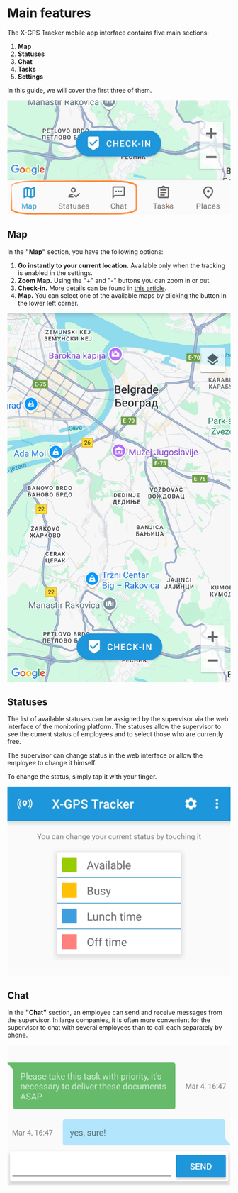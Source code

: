 # Main features

The X-GPS Tracker mobile app interface contains five main sections:

1. **Map**
2. **Statuses**
3. **Chat**
4. **Tasks**
5. **Settings**

In this guide, we will cover the first three of them.

![image-20250304-162547.png](attachments/image-20250304-162547.png)

## Map

In the **"Map"** section, you have the following options:

1. **Go instantly to your current location.** Available only when the tracking is enabled in the settings.
2. **Zoom Map.** Using the "+" and "-" buttons you can zoom in or out.
3. **Check-in.** More details can be found in [this article](https://navixy.com/docs/user/mobile-view/x-gps-tracker/check-ins/?simple-theme-css=simple\&cacsp_bypass=true).
4. **Map.** You can select one of the available maps by clicking the button in the lower left corner.

![image-20250304-162733.png](attachments/image-20250304-162733.png)

## Statuses

The list of available statuses can be assigned by the supervisor via the web interface of the monitoring platform. The statuses allow the supervisor to see the current status of employees and to select those who are currently free.

The supervisor can change status in the web interface or allow the employee to change it himself.

To change the status, simply tap it with your finger.

![image-20250304-163308.png](attachments/image-20250304-163308.png)

## Chat

In the **"Chat"** section, an employee can send and receive messages from the supervisor. In large companies, it is often more convenient for the supervisor to chat with several employees than to call each separately by phone.

![image-20250304-163401.png](attachments/image-20250304-163401.png)
